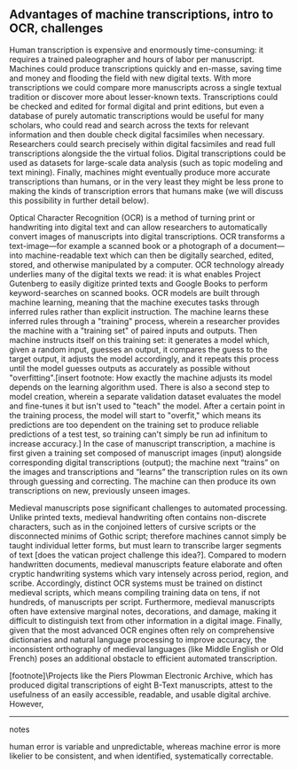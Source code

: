 ## Advantages of machine transcriptions, intro to OCR, challenges

Human transcription is expensive and enormously time-consuming: it requires a trained paleographer and hours of labor per manuscript. Machines could produce transcriptions quickly and en-masse, saving time and money and flooding the field with new digital texts. With more transcriptions we could compare more manuscripts across a single textual tradition or discover more about lesser-known texts. Transcriptions could be checked and edited for formal digital and print editions, but even a database of purely automatic transcriptions would be useful for many scholars, who could read and search across the texts for relevant information and then double check digital facsimiles when necessary. Researchers could search precisely within digital facsimiles and read full transcriptions alongside the the virtual folios. Digital transcriptions could be used as datasets for large-scale data analysis (such as topic modeling and text mining). Finally, machines might eventually produce more accurate transcriptions than humans, or in the very least they might be less prone to making the kinds of transcription errors that humans make (we will discuss this possibility in further detail below).

Optical Character Recognition (OCR) is a method of turning print or handwriting into digital text and can allow researchers to automatically convert images of manuscripts into digital transcriptions. OCR transforms a text-image—for example a scanned book or a photograph of a document—into machine-readable text which can then be digitally searched, edited, stored, and otherwise manipulated by a computer. OCR technology already underlies many of the digital texts we read: it is what enables Project Gutenberg to easily digitize printed texts and Google Books to perform keyword-searches on scanned books. OCR models are built through machine learning, meaning that the machine executes tasks through inferred rules rather than explicit instruction. The machine learns these inferred rules through a "training" process, wherein a researcher provides the machine with a "training set" of paired inputs and outputs. Then machine instructs itself on this training set: it generates a model which, given a random input, guesses an output, it compares the guess to the target output, it adjusts the model accordingly, and it repeats this process until the model guesses outputs as accurately as possible without "overfitting".\[insert footnote: How exactly the machine adjusts its model depends on the learning algorithm used. There is also a second step to model creation, wherein a separate validation dataset evaluates the model and fine-tunes it but isn't used to "teach" the model. After a certain point in the training process, the model will start to "overfit," which means its predictions are too dependent on the training set to produce reliable predictions of a test test, so training can't simply be run ad infinitum to increase accuracy.\] In the case of manuscript transcription, a machine is first given a training set composed of manuscript images (input) alongside corresponding digital transcriptions (output); the machine next “trains” on the images and transcriptions and “learns” the transcription rules on its own through guessing and correcting. The machine can then produce its own transcriptions on new, previously unseen images.

Medieval manuscripts pose significant challenges to automated processing. Unlike printed texts, medieval handwriting often contains non-discrete characters, such as in the conjoined letters of cursive scripts or the disconnected minims of Gothic script; therefore machines cannot simply be taught individual letter forms, but must learn to transcribe larger segments of text [does the vatican project challenge this idea?]. Compared to modern handwritten documents, medieval manuscripts feature elaborate and often cryptic handwriting systems which vary intensely across period, region, and scribe. Accordingly, distinct OCR systems must be trained on distinct medieval scripts, which means compiling training data on tens, if not hundreds, of manuscripts per script. Furthermore, medieval manuscripts often have extensive marginal notes, decorations, and damage, making it difficult to distinguish text from other information in a digital image. Finally, given that the most advanced OCR engines often rely on comprehensive dictionaries and natural language processing to improve accuracy, the inconsistent orthography of medieval languages (like Middle English or Old French) poses an additional obstacle to efficient automated transcription.



\[footnote]\Projects like the Piers Plowman Electronic Archive, which has produced digital transcriptions of eight B-Text manuscripts, attest to the usefulness of an easily accessible, readable, and usable digital archive. However,

---
notes

human error is variable and unpredictable, whereas machine error is more likelier to be consistent, and when identified, systematically correctable.
